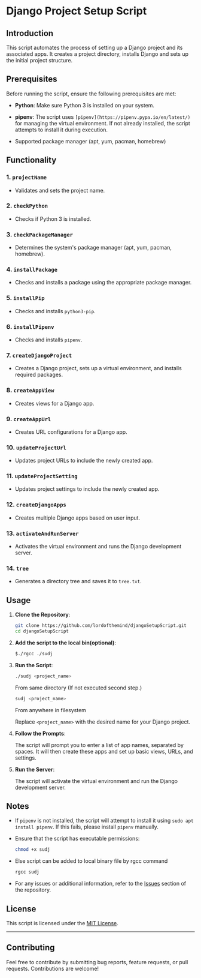 # Django Project Setup Script

## Introduction

This script automates the process of setting up a Django project and its associated apps. It creates a project directory, installs Django and sets up the initial project structure.

## Prerequisites

Before running the script, ensure the following prerequisites are met:

- **Python**: Make sure Python 3 is installed on your system.

- **pipenv**: The script uses `[pipenv](https://pipenv.pypa.io/en/latest/)` for managing the virtual environment. If not already installed, the script attempts to install it during execution.
- Supported package manager (apt, yum, pacman, homebrew)

## Functionality

### 1. `projectName`

- Validates and sets the project name.

### 2. `checkPython`

- Checks if Python 3 is installed.

### 3. `checkPackageManager`

- Determines the system's package manager (apt, yum, pacman, homebrew).

### 4. `installPackage`

- Checks and installs a package using the appropriate package manager.

### 5. `installPip`

- Checks and installs `python3-pip`.

### 6. `installPipenv`

- Checks and installs `pipenv`.

### 7. `createDjangoProject`

- Creates a Django project, sets up a virtual environment, and installs required packages.

### 8. `createAppView`

- Creates views for a Django app.

### 9. `createAppUrl`

- Creates URL configurations for a Django app.

### 10. `updateProjectUrl`

- Updates project URLs to include the newly created app.

### 11. `updateProjectSetting`

- Updates project settings to include the newly created app.

### 12. `createDjangoApps`

- Creates multiple Django apps based on user input.

### 13. `activateAndRunServer`

- Activates the virtual environment and runs the Django development server.

### 14. `tree`

- Generates a directory tree and saves it to `tree.txt`.


## Usage

1. **Clone the Repository**:

   ```bash
   git clone https://github.com/lordofthemind/djangoSetupScript.git
   cd djangoSetupScript
   ```

2. **Add the script to the local bin(optional)**:

   ```bash
   $./rgcc ./sudj
   ```

3. **Run the Script**:

   ```bash
   ./sudj <project_name>
   ```

   From same directory (If not executed second step.)

   ```bash
   sudj <project_name>
   ```

   From anywhere in filesystem

   Replace `<project_name>` with the desired name for your Django project.

4. **Follow the Prompts**:

   The script will prompt you to enter a list of app names, separated by spaces. It will then create these apps and set up basic views, URLs, and settings.

5. **Run the Server**:

   The script will activate the virtual environment and run the Django development server.

## Notes

- If `pipenv` is not installed, the script will attempt to install it using `sudo apt install pipenv`. If this fails, please install `pipenv` manually.

- Ensure that the script has executable permissions:

  ```bash
  chmod +x sudj
  ```

- Else script can be added to local binary file by rgcc command

  ```bash
  rgcc sudj
  ```

- For any issues or additional information, refer to the [Issues](https://github.com/lordofthemind/djangoSetupScript.git) section of the repository.

## License

This script is licensed under the [MIT License](LICENSE).

--- 

## Contributing

Feel free to contribute by submitting bug reports, feature requests, or pull requests. Contributions are welcome!